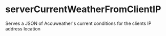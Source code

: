 # serverCurrentWeatherFromClientIP
Serves a JSON of Accuweather's current conditions for the clients IP address location
